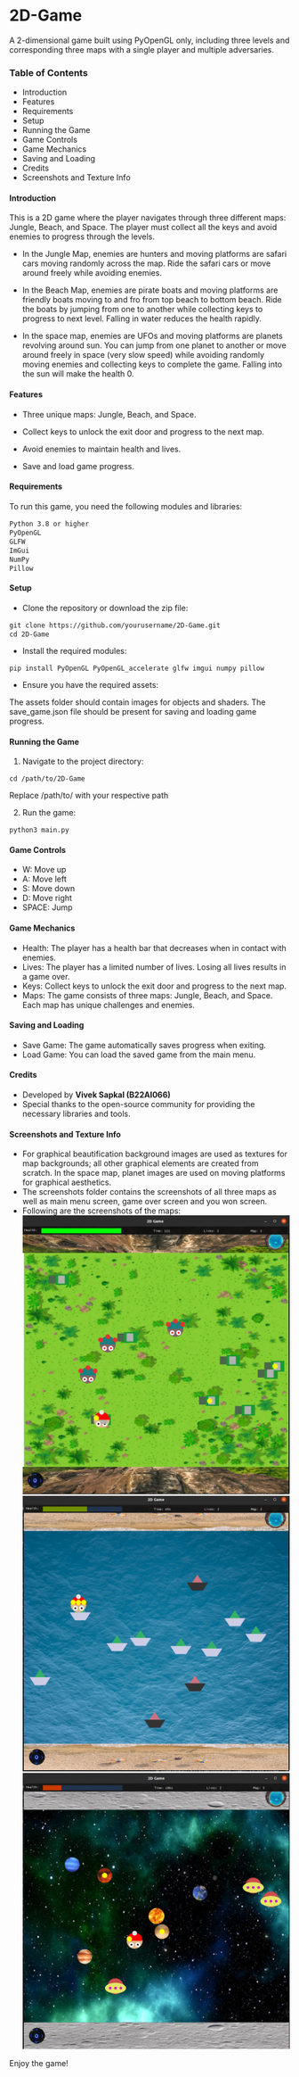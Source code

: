 # **2D-Game**

A 2-dimensional game built using PyOpenGL only, including three levels and corresponding three maps with a single player and multiple adversaries.

### **Table of Contents**
- Introduction
- Features
- Requirements
- Setup
- Running the Game
- Game Controls
- Game Mechanics
- Saving and Loading
- Credits
- Screenshots and Texture Info

#### **Introduction**
This is a 2D game where the player navigates through three different maps: Jungle, Beach, and Space. The player must collect all the keys and avoid enemies to progress through the levels.

- In the Jungle Map, enemies are hunters and moving platforms are safari cars moving randomly across the map. Ride the safari cars or move around freely while avoiding enemies.

- In the Beach Map, enemies are pirate boats and moving platforms are friendly boats moving to and fro from top beach to bottom beach. Ride the boats by jumping from one to another while collecting keys to progress to next level. Falling in water reduces the health rapidly.

- In the space map, enemies are UFOs and moving platforms are planets revolving around sun. You can jump from one planet to another or move around freely in space (very slow speed) while avoiding randomly moving enemies and collecting keys to complete the game. Falling into the sun will make the health 0.


#### **Features**
- Three unique maps: Jungle, Beach, and Space.

- Collect keys to unlock the exit door and progress to the next map.
- Avoid enemies to maintain health and lives.
- Save and load game progress.

#### **Requirements**
To run this game, you need the following modules and libraries:
```
Python 3.8 or higher
PyOpenGL
GLFW
ImGui
NumPy
Pillow
```
#### **Setup**

- Clone the repository or download the zip file:
```
git clone https://github.com/yourusername/2D-Game.git
cd 2D-Game
```

- Install the required modules:
```
pip install PyOpenGL PyOpenGL_accelerate glfw imgui numpy pillow
```

- Ensure you have the required assets:

The assets folder should contain images for objects and shaders.
The save_game.json file should be present for saving and loading game progress.

#### **Running the Game**

1. Navigate to the project directory:
```
cd /path/to/2D-Game
```
Replace /path/to/ with your respective path

2. Run the game:
```
python3 main.py
```

#### **Game Controls**

- W: Move up
- A: Move left
- S: Move down
- D: Move right
- SPACE: Jump

#### **Game Mechanics**

- Health: The player has a health bar that decreases when in contact with enemies.
- Lives: The player has a limited number of lives. Losing all lives results in a game over.
- Keys: Collect keys to unlock the exit door and progress to the next map.
- Maps: The game consists of three maps: Jungle, Beach, and Space. Each map has unique challenges and enemies.

#### **Saving and Loading**
- Save Game: The game automatically saves progress when exiting.
- Load Game: You can load the saved game from the main menu.

#### **Credits**
- Developed by **Vivek Sapkal (B22AI066)**
- Special thanks to the open-source community for providing the necessary libraries and tools.

#### **Screenshots and Texture Info**
- For graphical beautification background images are used as textures for map backgrounds; all other graphical elements are created from scratch. In the space map, planet images are used on moving platforms for graphical aesthetics.
- The screenshots folder contains the screenshots of all three maps as well as main menu screen, game over screen and you won screen.
- Following are the screenshots of the maps: 
![Jungle Map](screenshots/jungle_map.png)
![Beach Map](screenshots/beach_map.png)
![Space Map](screenshots/space_map.png)

Enjoy the game!
